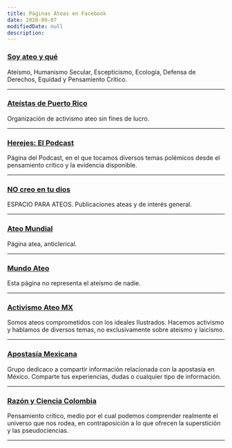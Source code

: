 ```yaml
---
title: Páginas Ateas en Facebook
date: 2020-09-07
modifiedDate: null
description: 
---
```

### [Soy ateo y qué](https://www.facebook.com/soyateo.yque.oficial)
Ateísmo, Humanismo Secular, Escepticismo, Ecología, Defensa de Derechos, Equidad y Pensamiento Crítico.

---

### [Ateístas de Puerto Rico](https://www.facebook.com/ateistaspr/)
Organización de activismo ateo sin fines de lucro.

---

### [Herejes: El Podcast](https://www.facebook.com/herejespodcast/)
Página del Podcast, en el que tocamos diversos temas polémicos desde el pensamiento crítico y la evidencia disponible.

---

### [NO creo en tu dios](https://www.facebook.com/No-Creo-En-Tu-Dios-269232553936375/)
ESPACIO PARA ATEOS. Publicaciones ateas y de interés general.

---

### [Ateo Mundial](https://www.facebook.com/Ateomundial/)
Página atea, anticlerical.

---

### [Mundo Ateo](https://www.facebook.com/MundoAteo.org)
Esta página no representa el ateísmo de nadie.

---

### [Activismo Ateo MX](https://www.facebook.com/ActivismoAteoMX)
Somos ateos comprometidos con los ideales Ilustrados. Hacemos activismo y hablamos de diversos temas, no exclusivamente sobre ateísmo y laicismo.

---

### [Apostasía Mexicana](https://www.facebook.com/Apostasiamexicana/)
Grupo dedicaco a compartir información relacionada con la apostasía en México. Comparte tus experiencias, dudas o cualquier tipo de información.

---

### [Razón y Ciencia Colombia](https://www.facebook.com/RazonyCienciaColombia)
Pensamiento critico, medio por el cual podemos comprender realmente el universo que nos rodea, en contraposición a lo que ofrecen la superstición y las pseudociencias.

---